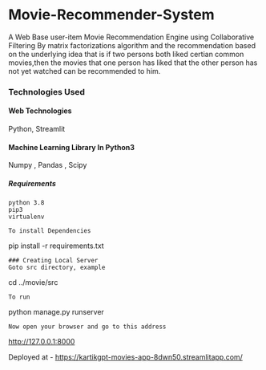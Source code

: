 # Movie-Recommender-System
A Web Base user-item Movie Recommendation Engine using Collaborative Filtering By matrix factorizations algorithm and
the recommendation based on the underlying idea that is if two persons both liked certian common movies,then the movies that one person has liked that the other person has not yet watched can be recommended to him.   

### Technologies Used

#### Web Technologies
Python, Streamlit

#### Machine Learning Library In Python3
Numpy , Pandas , Scipy

##### Requirements
```
python 3.8
pip3
virtualenv
```
```
To install Dependencies
```
pip install -r requirements.txt
```
### Creating Local Server
Goto src directory, example
```
cd ../movie/src
```
To run
```
python manage.py runserver
```
Now open your browser and go to this address
```
http://127.0.0.1:8000


Deployed at - https://kartikgpt-movies-app-8dwn50.streamlitapp.com/
